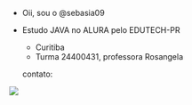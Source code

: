 - Oii, sou o @sebasia09
- Estudo JAVA no ALURA pelo EDUTECH-PR 
  - Curitiba
  - Turma 24400431, professora Rosangela
  
  contato:
<a href="https://api.whatsapp.com/send?phone=5541988520533">
<img src="https://img.shields.io/badge/WhatsApp-25D366?style=for-the-badge&logo=whatsapp&logoColor=white">
</a>
